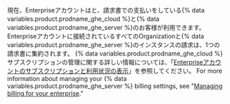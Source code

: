 現在、Enterpriseアカウントはと、請求書での支払いをしている{% data variables.product.prodname_ghe_cloud %}と{% data variables.product.prodname_ghe_server %}のお客様が利用できます。 Enterpriseアカウントに接続されているすべてのOrganizationと{% data variables.product.prodname_ghe_server %}のインスタンスの請求は、1つの請求書に集約されます。 {% data variables.product.prodname_ghe_cloud %}サブスクリプションの管理に関する詳しい情報については、「[Enterpriseアカウントのサブスクリプションと利用状況の表示](/articles/viewing-the-subscription-and-usage-for-your-enterprise-account)」を参照してください。 For more information about managing your {% data variables.product.prodname_ghe_server %} billing settings, see "[Managing billing for your enterprise](/admin/overview/managing-billing-for-your-enterprise)."
